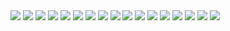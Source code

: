 <img src="http://fuba.moaningnerds.org/unicodemoticon/?（">
<img src="http://fuba.moaningnerds.org/unicodemoticon/?P">
<img src="http://fuba.moaningnerds.org/unicodemoticon/?N">
<img src="http://fuba.moaningnerds.org/unicodemoticon/?G">
<img src="http://fuba.moaningnerds.org/unicodemoticon/?%E7%94%BB">
<img src="http://fuba.moaningnerds.org/unicodemoticon/?%E5%83%8F">
<img src="http://fuba.moaningnerds.org/unicodemoticon/?，">
<img src="http://fuba.moaningnerds.org/unicodemoticon/?2">
<img src="http://fuba.moaningnerds.org/unicodemoticon/?5">
<img src="http://fuba.moaningnerds.org/unicodemoticon/?6">
<img src="http://fuba.moaningnerds.org/unicodemoticon/?x">
<img src="http://fuba.moaningnerds.org/unicodemoticon/?2">
<img src="http://fuba.moaningnerds.org/unicodemoticon/?5">
<img src="http://fuba.moaningnerds.org/unicodemoticon/?6">
<img src="http://fuba.moaningnerds.org/unicodemoticon/?p">
<img src="http://fuba.moaningnerds.org/unicodemoticon/?x">
<img src="http://fuba.moaningnerds.org/unicodemoticon/?）">

